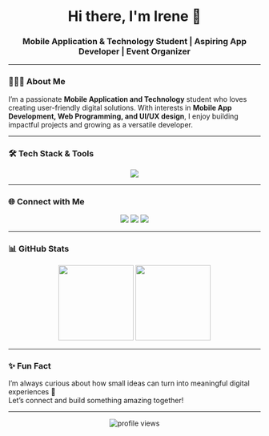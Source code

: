 <h1 align="center">Hi there, I'm Irene 👋</h1>
<h3 align="center">Mobile Application & Technology Student | Aspiring App Developer | Event Organizer</h3>

---

### 👩🏻‍💻 About Me
I’m a passionate **Mobile Application and Technology** student who loves creating user-friendly digital solutions. With interests in **Mobile App Development, Web Programming, and UI/UX design**, I enjoy building impactful projects and growing as a versatile developer.

---

### 🛠️ Tech Stack & Tools
<p align="center">
  <img src="https://skillicons.dev/icons?i=html,kotlin,swift,flutter,sqlite,firebase,git,github,vscode,androidstudio" />
</p>

---

### 🌐 Connect with Me
<p align="center">
  <a href="https://www.linkedin.com/in/ireneancilla/"><img src="https://img.shields.io/badge/LinkedIn-0077B5?style=for-the-badge&logo=linkedin&logoColor=white" /></a>
  <a href="https://www.instagram.com/ireneancillaa/"><img src="https://img.shields.io/badge/Instagram-E4405F?style=for-the-badge&logo=instagram&logoColor=white" /></a>
  <a href="https://www.discord.com/users/aiyoyo/"><img src="https://img.shields.io/badge/Discord-5865F2?style=for-the-badge&logo=discord&logoColor=white" /></a>
</p>

---

### 📊 GitHub Stats
<p align="center">
  <img src="https://github-readme-stats.vercel.app/api?username=ireneancillaa&show_icons=true&theme=rose_pine" height="150"/>
  <img src="https://github-readme-stats.vercel.app/api/top-langs/?username=ireneancillaa&layout=compact&theme=rose_pine" height="150"/>
</p>

---

### ✨ Fun Fact
I’m always curious about how small ideas can turn into meaningful digital experiences 🌸  
Let’s connect and build something amazing together!

---

<p align="center">
  <img src="https://komarev.com/ghpvc/?username=ireneancillaa&color=ff69b4&style=flat-square" alt="profile views" />
</p>
